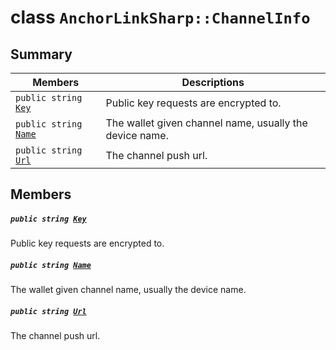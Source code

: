 # class `AnchorLinkSharp::ChannelInfo` 

## Summary

 Members                                | Descriptions                                
----------------------------------------|---------------------------------------------
`public string `[`Key`](#class_anchor_link_sharp_1_1_channel_info_1a67259580f3bed3976cf28dea92a19d30) | Public key requests are encrypted to.
`public string `[`Name`](#class_anchor_link_sharp_1_1_channel_info_1a7ee9065718e6628dc7791b756fa6c0f9) | The wallet given channel name, usually the device name.
`public string `[`Url`](#class_anchor_link_sharp_1_1_channel_info_1a9619cd3b7a409d3733877feef572732d) | The channel push url.

## Members

##### `public string `[`Key`](#class_anchor_link_sharp_1_1_channel_info_1a67259580f3bed3976cf28dea92a19d30) 

Public key requests are encrypted to.

##### `public string `[`Name`](#class_anchor_link_sharp_1_1_channel_info_1a7ee9065718e6628dc7791b756fa6c0f9) 

The wallet given channel name, usually the device name.

##### `public string `[`Url`](#class_anchor_link_sharp_1_1_channel_info_1a9619cd3b7a409d3733877feef572732d) 

The channel push url.

